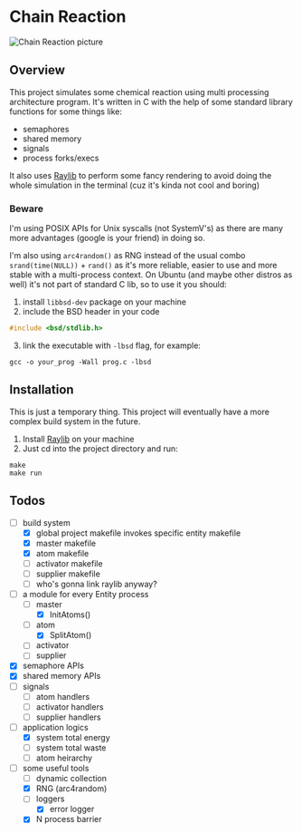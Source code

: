 # Chain Reaction
![Chain Reaction picture](https://chemistrytalk.org/wp-content/uploads/2023/03/640px-NuclearReaction.svg-1.png)

## Overview
This project simulates some chemical reaction using multi processing architecture program. It's written in C with the help of some standard library functions for some things like:
- semaphores
- shared memory
- signals
- process forks/execs

It also uses [Raylib](https://github.com/raysan5/raylib) to perform some fancy rendering to avoid doing the whole simulation in the terminal (cuz it's kinda not cool and boring)

### Beware
I'm using POSIX APIs for Unix syscalls (not SystemV's) as there are many more advantages (google is your friend) in doing so. 

I'm also using `arc4random()` as RNG instead of the usual combo `srand(time(NULL))` + `rand()` as it's more reliable, easier to use and more stable with a multi-process context. On Ubuntu (and maybe other distros as well) it's not part of standard C lib, so to use it you should:
1. install `libbsd-dev` package on your machine
2. include the BSD header in your code
```c 
#include <bsd/stdlib.h>
```
3. link the executable with `-lbsd` flag, for example:
```shell
gcc -o your_prog -Wall prog.c -lbsd
```

## Installation
This is just a temporary thing. This project will eventually have a more complex build system in the future.

1. Install [Raylib](https://github.com/raysan5/raylib) on your machine
2. Just cd into the project directory and run:
```shell
make
make run
```

## Todos
- [ ] build system
    - [x] global project makefile invokes specific entity makefile
    - [x] master makefile
    - [x] atom makefile
    - [ ] activator makefile
    - [ ] supplier makefile
    - [ ] who's gonna link raylib anyway?
- [ ] a module for every Entity process
    - [ ] master
        - [x] InitAtoms()
    - [ ] atom
        - [x] SplitAtom()
    - [ ] activator
    - [ ] supplier
- [x] semaphore APIs
- [x] shared memory APIs
- [ ] signals
    - [ ] atom handlers
    - [ ] activator handlers
    - [ ] supplier handlers
- [ ] application logics
    - [x] system total energy
    - [ ] system total waste
    - [ ] atom heirarchy
- [ ] some useful tools
    - [ ] dynamic collection
    - [x] RNG (arc4random)
    - [ ] loggers
        - [x] error logger
    - [x] N process barrier
